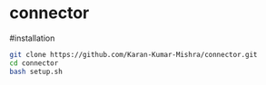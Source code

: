 # connector
#installation
```bash
git clone https://github.com/Karan-Kumar-Mishra/connector.git
cd connector
bash setup.sh
```
